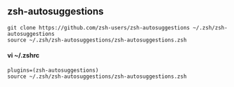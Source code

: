 ## zsh-autosuggestions
```
git clone https://github.com/zsh-users/zsh-autosuggestions ~/.zsh/zsh-autosuggestions
source ~/.zsh/zsh-autosuggestions/zsh-autosuggestions.zsh
```

#### vi ~/.zshrc

```
plugins=(zsh-autosuggestions)
source ~/.zsh/zsh-autosuggestions/zsh-autosuggestions.zsh
```
